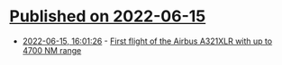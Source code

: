 # [Published on 2022-06-15](index.md)

* [2022-06-15, 16:01:26](https://news.ycombinator.com/item?id=31755029) - [First flight of the Airbus A321XLR with up to 4700 NM range](https://www.airbus.com/en/a321xlr-first-flight)
